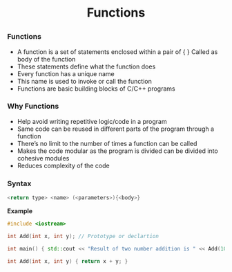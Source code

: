 <h1 style="text-align:center;"> Functions </p>

### Functions

- A function is a set of statements enclosed within a pair of { } Called as body of the function
- These statements define what the function does
- Every function has a unique name
- This name is used to invoke or call the function
- Functions are basic building blocks of C/C++ programs

### Why Functions

- Help avoid writing repetitive logic/code in a program
- Same code can be reused in different parts of the program through a function
- There’s no limit to the number of times a function can be called
- Makes the code modular as the program is divided can be divided into cohesive modules
- Reduces complexity of the code

### Syntax

```cpp
<return type> <name> (<parameters>){<body>}
```

**Example**

```cpp
#include <iostream>

int Add(int x, int y); // Prototype or declartion

int main() { std::cout << "Result of two number addition is " << Add(10, 20); }

int Add(int x, int y) { return x + y; }
```

